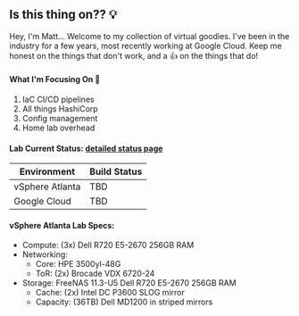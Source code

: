 ## Is this thing on?? :bulb:

Hey, I'm Matt... Welcome to my collection of virtual goodies. I've been in the industry for a few years, most recently working at Google Cloud. Keep me honest on the things that don't work, and a :+1: on the things that do!

#### What I'm Focusing On :construction_worker:

1. IaC CI/CD pipelines
2. All things HashiCorp
3. Config management
4. Home lab overhead

#### Lab Current Status: [detailed status page](https://mattslab.statuspage.io/)

| Environment | Build Status |
| --- | --- |
| vSphere Atlanta | TBD |
| Google Cloud | TBD |

#### vSphere Atlanta Lab Specs:
- Compute: (3x) Dell R720 E5-2670 256GB RAM
- Networking:
  - Core: HPE 3500yl-48G
  - ToR: (2x) Brocade VDX 6720-24
- Storage: FreeNAS 11.3-U5 Dell R720 E5-2670 256GB RAM
  - Cache: (2x) Intel DC P3600 SLOG mirror
  - Capacity: (36TB) Dell MD1200 in striped mirrors



<!--
**williamsmt/williamsmt** is a ✨ _special_ ✨ repository because its `README.md` (this file) appears on your GitHub profile.

Here are some ideas to get you started:

- 🔭 I’m currently working on ...
- 🌱 I’m currently learning ...
- 👯 I’m looking to collaborate on ...
- 🤔 I’m looking for help with ...
- 💬 Ask me about ...
- 📫 How to reach me: ...
- 😄 Pronouns: ...
- ⚡ Fun fact: ...
-->
